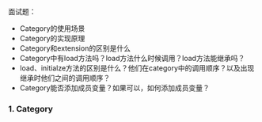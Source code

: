 面试题：

- Category的使用场景
- Category的实现原理
- Category和extension的区别是什么
- Category中有load方法吗？load方法什么时候调用？load方法能继承吗？
- load、initialze方法的区别是什么？他们在category中的调用顺序？以及出现继承时他们之间的调用顺序？
- Category能否添加成员变量？如果可以，如何添加成员变量？



### 1. Category





